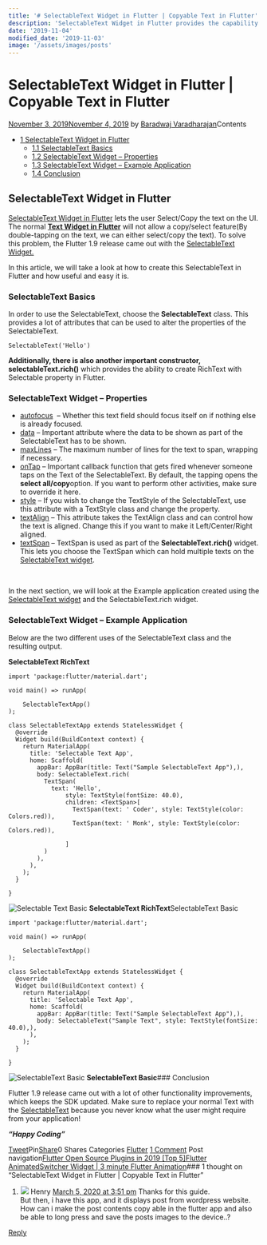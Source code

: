 ```yaml
---
title: '# SelectableText Widget in Flutter | Copyable Text in Flutter'
description: 'SelectableText Widget in Flutter provides the capability to Select/Copy a Text on the UI. Coming Flutter 1.9 release'
date: '2019-11-04'
modified_date: '2019-11-03'
image: '/assets/images/posts'
---
```

# SelectableText Widget in Flutter | Copyable Text in Flutter

 [November 3, 2019November 4, 2019](https://androidmonks.com/selectabletext-widget-flutter/ "5:00 am") by [Baradwaj Varadharajan](https://androidmonks.com/author/admin/ "View all posts by Baradwaj Varadharajan")Contents

* [1 SelectableText Widget in Flutter](#SelectableText_Widget_in_Flutter)
	+ [1.1 SelectableText Basics](#SelectableText_Basics)
	+ [1.2 SelectableText Widget – Properties](#SelectableText_Widget_8211_Properties)
	+ [1.3 SelectableText Widget – Example Application](#SelectableText_Widget_8211_Example_Application)
	+ [1.4 Conclusion](#Conclusion)
## SelectableText Widget in Flutter

[SelectableText Widget in Flutter](https://androidmonks.com/selectabletext-widget-flutter/) lets the user Select/Copy the text on the UI. The normal [**Text Widget in Flutter**](https://androidmonks.com/first-flutter-app/) will not allow a copy/select feature(By double-tapping on the text, we can either select/copy the text). To solve this problem, the Flutter 1.9 release came out with the [SelectableText Widget.](https://androidmonks.com/selectabletext-widget-flutter/)

In this article, we will take a look at how to create this SelectableText in Flutter and how useful and easy it is.

### SelectableText Basics

In order to use the SelectableText, choose the **SelectableText** class. This provides a lot of attributes that can be used to alter the properties of the SelectableText.


```
SelectableText('Hello')
```
**Additionally, there is also another important constructor, selectableText.rich()** which provides the ability to create RichText with Selectable property in Flutter.

### SelectableText Widget – Properties

* [autofocus](https://api.flutter.dev/flutter/material/SelectableText/autofocus.html)  – Whether this text field should focus itself on if nothing else is already focused.
* [data](https://api.flutter.dev/flutter/material/SelectableText/data.html) – Important attribute where the data to be shown as part of the SelectableText has to be shown.
* [maxLines](https://api.flutter.dev/flutter/material/SelectableText/maxLines.html) – The maximum number of lines for the text to span, wrapping if necessary.
* [onTap](https://api.flutter.dev/flutter/material/SelectableText/onTap.html) – Important callback function that gets fired whenever someone taps on the Text of the SelectableText. By default, the tapping opens the **select all/copy**option. If you want to perform other activities, make sure to override it here.
* [style](https://api.flutter.dev/flutter/material/SelectableText/style.html) – If you wish to change the TextStyle of the SelectableText, use this attribute with a TextStyle class and change the property.
* [textAlign](https://api.flutter.dev/flutter/material/SelectableText/textAlign.html) – This attribute takes the TextAlign class and can control how the text is aligned. Change this if you want to make it Left/Center/Right aligned.
* [textSpan](https://api.flutter.dev/flutter/material/SelectableText/textSpan.html) – TextSpan is used as part of the **SelectableText.rich()** widget. This lets you choose the TextSpan which can hold multiple texts on the [SelectableText widget](https://androidmonks.com/selectabletext-widget-flutter/).

 

In the next section, we will look at the Example application created using the [SelectableText widget](https://androidmonks.com/selectabletext-widget-flutter/) and the SelectableText.rich widget.

### SelectableText Widget – Example Application

Below are the two different uses of the SelectableText class and the resulting output.

**SelectableText RichText**


```
import 'package:flutter/material.dart';

void main() => runApp(

    SelectableTextApp()
);

class SelectableTextApp extends StatelessWidget {
  @override
  Widget build(BuildContext context) {
    return MaterialApp(
      title: 'Selectable Text App',
      home: Scaffold(
        appBar: AppBar(title: Text("Sample SelectableText App"),),
        body: SelectableText.rich(
          TextSpan(
            text: 'Hello',
                style: TextStyle(fontSize: 40.0),
                children: <TextSpan>[
                  TextSpan(text: ' Coder', style: TextStyle(color: Colors.red)),
                  TextSpan(text: ' Monk', style: TextStyle(color: Colors.red)),

                ]
          )
        ),
      ),
    );
  }

}
```
![Selectable Text Basic](data:image/gif;base64,R0lGODlhAQABAIAAAAAAAP///yH5BAEAAAAALAAAAAABAAEAAAIBRAA7)![Selectable Text Basic](https://androidmonks.com/wp-content/uploads/2019/11/selectabletext.png) **SelectableText RichText**SelectableText Basic


```
import 'package:flutter/material.dart';

void main() => runApp(

    SelectableTextApp()
);

class SelectableTextApp extends StatelessWidget {
  @override
  Widget build(BuildContext context) {
    return MaterialApp(
      title: 'Selectable Text App',
      home: Scaffold(
        appBar: AppBar(title: Text("Sample SelectableText App"),),
        body: SelectableText("Sample Text", style: TextStyle(fontSize: 40.0),),
      ),
    );
  }

}
```
![SelectableText Basic](data:image/gif;base64,R0lGODlhAQABAIAAAAAAAP///yH5BAEAAAAALAAAAAABAAEAAAIBRAA7)![SelectableText Basic](https://androidmonks.com/wp-content/uploads/2019/11/selectabletextbasics.png) **SelectableText Basic**### Conclusion

Flutter 1.9 release came out with a lot of other functionality improvements, which keeps the SDK updated. Make sure to replace your normal Text with the [SelectableText](https://androidmonks.com/selectabletext-widget-flutter/) because you never know what the user might require from your application!

***“Happy Coding”***

[Tweet](https://twitter.com/intent/tweet?text=SelectableText+Widget+in+Flutter++Copyable+Text+in+Flutter&url=https%3A%2F%2Fandroidmonks.com%2Fselectabletext-widget-flutter%2F)Pin[Share](https://www.facebook.com/share.php?u=https%3A%2F%2Fandroidmonks.com%2Fselectabletext-widget-flutter%2F)0 Shares Categories [Flutter](https://androidmonks.com/category/flutter/) [1 Comment](https://androidmonks.com/selectabletext-widget-flutter/#comments) Post navigation[Flutter Open Source Plugins in 2019 [Top 5]](https://androidmonks.com/flutter-open-source-plugins/)[Flutter AnimatedSwitcher Widget | 3 minute Flutter Animation](https://androidmonks.com/flutter-animatedswitcher-widget/)###  1 thought on “SelectableText Widget in Flutter | Copyable Text in Flutter”

1. ![](data:image/gif;base64,R0lGODlhAQABAIAAAAAAAP///yH5BAEAAAAALAAAAAABAAEAAAIBRAA7)![](https://secure.gravatar.com/avatar/afbdd1bf5db46bdcafec55ca29c384c2?s=50&r=g) Henry  [March 5, 2020 at 3:51 pm](https://androidmonks.com/selectabletext-widget-flutter/#comment-1450) Thanks for this guide.  
 But then, i have this app, and it displays post from wordpress website. How can i make the post contents copy able in the flutter app and also be able to long press and save the posts images to the device..?

 [Reply](#comment-1450)

